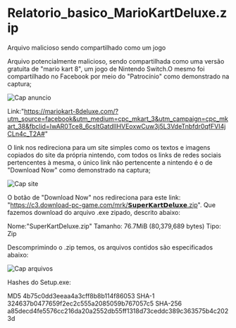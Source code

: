 # Relatorio_basico_MarioKartDeluxe.zip
Arquivo malicioso sendo compartilhado como um jogo 

Arquivo potencialmente malicioso, sendo compartilhada como uma versão gratuita de "mario kart 8", um jogo de Nintendo Switch.O mesmo foi compartilhado no Facebook por meio do "Patrocínio" como demonstrado na captura;

![Cap anuncio](https://user-images.githubusercontent.com/80544744/132448073-26e8e49f-d78e-46cb-b2d3-b86ad568e856.png)

Link:"https://mariokart-8deluxe.com/?utm_source=facebook&utm_medium=cpc_mkart_3&utm_campaign=cpc_mkart_38&fbclid=IwAR0Tce8_6csItGatdIIHVEoxwCuw3j5L3VdeTnbfdr0qfFVI4jCLn4c_T2A#"

O link nos redireciona para um site simples como os textos e imagens copiados do site da própria nintendo, com todos os links de redes sociais pertencentes à mesma, o único link não pertencente a nintendo é o de "Download Now" como demonstrado na captura;

![Cap site](https://user-images.githubusercontent.com/80544744/132448129-bfbae6ba-bb60-438a-a9c3-1547472db22c.png)

O botão de "Download Now" nos redireciona para este link: "https://c3.download-pc-game.com/mrk/𝗦𝘂𝗽𝗲𝗿𝗞𝗮𝗿𝘁𝗗𝗲𝗹𝘂𝘅𝗲.zip".
Que fazemos download do arquivo .exe zipado, descrito abaixo:

Nome:"SuperKartDeluxe.zip"
Tamanho: 76.7MiB (80,379,689 bytes)
Tipo: Zip

Descomprimindo o .zip temos, os arquivos contidos são especificados abaixo:

![Cap arquivos](https://user-images.githubusercontent.com/80544744/132448172-b59347e8-4d3e-4798-9891-81f08f4eb368.png)



Hashes do Setup.exe:

MD5 4b75c0dd3eeaa4a3cff8b8b114f86053
SHA-1 324637b0477659f2ec2c555a2085059b767057c5
SHA-256 a85decd4fe5576cc216da20a2552db55ff1318d73ceddc389c363575b4c2023d








